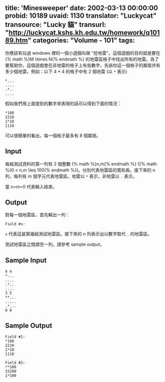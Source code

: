 title: 'Minesweeper'
date: 2002-03-13 00:00:00
probid: 10189
uvaid: 1130
translator: "Luckycat"
transource: "Lucky 貓"
transurl: "http://luckycat.kshs.kh.edu.tw/homework/q10189.htm"
categories: "Volume - 101"
tags:
---

你應該有玩過 windows 裡的一個小遊戲叫做 "挖地雷"。這個遊戲的目的就是要在 {% math %}M \times N{% endmath %} 的地雷區格子中找出所有的地雷。為了要幫助你，這個遊戲會在非地雷的格子上有些數字，告訴你這一個格子的鄰居共有多少個地雷。例如：以下 4 \* 4 的格子中有 2 個地雷 (以 `*` 表示)

	*...
	....
	.*..
	....

假如我們用上面提到的數字來表現的話可以得到下面的情況：

	*100
	2210
	1*10
	1110

可以很簡單的看出，每一個格子最多有 8 個鄰居。

## Input ##

每組測試資料的第一列有 2 個整數 {% math %}n,m{% endmath %} ({% math %}0 < n,m \leq 100{% endmath %})。分別代表地雷區的寬和長。接下來的 n 列，每列有 m 個字元代表地雷區。地雷以 `*` 表示，非地雷以 `.` 表示。

當 n=m=0 代表輸入結束。

## Output ##

對每一個地雷區，首先輸出一列：

	Field #x:

`x` 代表這是第幾組測試地雷區。接下來的 n 列表示出以數字取代 `.` 的地雷區。

測試地雷區之間請空一列。請參考 sample output。

## Sample Input ##

	4 4
	*...
	....
	.*..
	....
	3 5
	**...
	.....
	.*...
	0 0

## Sample Output ##

	Field #1:
	*100
	2210
	1*10
	1110

	Field #2:
	**100
	33200
	1*100